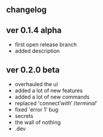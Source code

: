 changelog
-
ver 0.1.4 alpha
-
- first open release branch
- added description

ver 0.2.0 beta
-
- overhauled the ui
- added a lot of new features
- added a lot of new commands
- replaced 'connect$' with '~/terminal$'
- fixed 'error 1' bug
- secrets 
- the wall of nothing
- .dev
